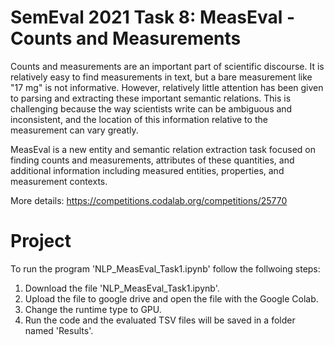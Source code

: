 # SemEval 2021 Task 8: MeasEval - Counts and Measurements
Counts and measurements are an important part of scientific discourse. It is relatively easy to find measurements in text, but a bare measurement like "17 mg" is not informative. However, relatively little attention has been given to parsing and extracting these important semantic relations. This is challenging because the way scientists write can be ambiguous and inconsistent, and the location of this information relative to the measurement can vary greatly.

MeasEval is a new entity and semantic relation extraction task focused on finding counts and measurements, attributes of these quantities, and additional information including measured entities, properties, and measurement contexts.

More details: https://competitions.codalab.org/competitions/25770

# Project
 To run the program 'NLP_MeasEval_Task1.ipynb' follow the follwoing steps:
 1. Download the file 'NLP_MeasEval_Task1.ipynb'.
 2. Upload the file to google drive and open the file with the Google Colab.
 3. Change the runtime type to GPU.
 4. Run the code and the evaluated TSV files will be saved in a folder named 'Results'.
